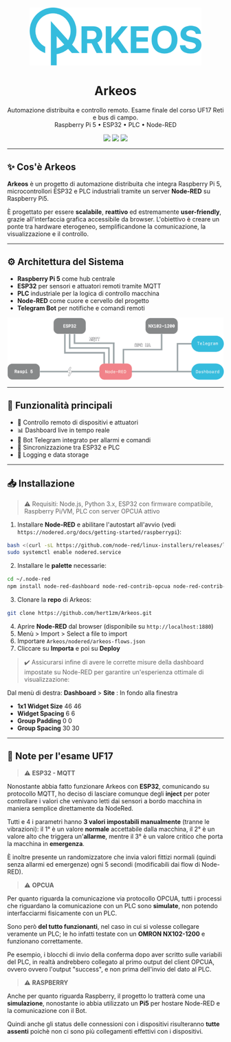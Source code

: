 <p align="center">
  <img src="docs/logo_singolo.png" alt="Arkeos logo" width="400"/>
</p>

<h1 align="center">Arkeos</h1>
<p align="center">
  Automazione distribuita e controllo remoto. Esame finale del corso UF17 Reti e bus di campo.<br>
  Raspberry Pi 5 • ESP32 • PLC • Node-RED
</p>

<p align="center">
  <img src="https://img.shields.io/badge/status-active-brightgreen?style=flat-square" />
  <img src="https://img.shields.io/badge/platform-RaspberryPi5-blue?style=flat-square" />
  <img src="https://img.shields.io/badge/open%20source-yes-lightgrey?style=flat-square" />
</p>

---

## ✨ Cos'è Arkeos

**Arkeos** è un progetto di automazione distribuita che integra Raspberry Pi 5, microcontrollori ESP32 e PLC industriali tramite un server **Node-RED** su Raspberry Pi5.

È progettato per essere **scalabile**, **reattivo** ed estremamente **user-friendly**, grazie all'interfaccia grafica accessibile da browser. L'obiettivo è creare un ponte tra hardware eterogeneo, semplificandone la comunicazione, la visualizzazione e il controllo.

---

## ⚙️ Architettura del Sistema

- **Raspberry Pi 5** come hub centrale
- **ESP32** per sensori e attuatori remoti tramite MQTT
- **PLC** industriale per la logica di controllo macchina
- **Node-RED** come cuore e cervello del progetto
- **Telegram Bot** per notifiche e comandi remoti

![Architettura](docs/architettura.png)

---

## 🧠 Funzionalità principali

- 🔌 Controllo remoto di dispositivi e attuatori
- 📊 Dashboard live in tempo reale
- 💬 Bot Telegram integrato per allarmi e comandi
- 🔁 Sincronizzazione tra ESP32 e PLC
- 💾 Logging e data storage

---

## 📥 Installazione

> ⚠️ Requisiti: Node.js, Python 3.x, ESP32 con firmware compatibile, Raspberry Pi/VM, PLC con server OPCUA attivo

1. Installare **Node-RED** e abilitare l'autostart all'avvio (vedi `https://nodered.org/docs/getting-started/raspberrypi`):
```bash
bash <(curl -sL https://github.com/node-red/linux-installers/releases/latest/download/update-nodejs-and-nodered-deb)
sudo systemctl enable nodered.service
```
2. Installare le **palette** necessarie:
```bash
cd ~/.node-red
npm install node-red-dashboard node-red-contrib-opcua node-red-contrib-telegrambot node-red-contrib-ui-led2 node-red-node-random node-red-node-ui-table
```
3. Clonare la **repo** di Arkeos:
```bash
git clone https://github.com/hert1zm/Arkeos.git
```
4. Aprire **Node-RED** dal browser (disponibile su `http://localhost:1880`)
5. Menù > Import > Select a file to import
6. Importare `Arkeos/nodered/arkeos-flows.json`
7. Cliccare su **Importa** e poi su **Deploy**

> ✔️ Assicurarsi infine di avere le corrette misure della dashboard impostate su Node-RED per garantire un'esperienza ottimale di visualizzazione:

Dal menù di destra: **Dashboard** > **Site** : In fondo alla finestra
- **1x1 Widget Size** 46 46
- **Widget Spacing** 6 6
- **Group Padding** 0 0
- **Group Spacing** 30 30
  
---

## 📘 Note per l'esame UF17

> ⚠️ **ESP32 - MQTT**

Nonostante abbia fatto funzionare Arkeos con **ESP32**, comunicando su protocollo MQTT, ho deciso di lasciare comunque degli **inject** per poter controllare i valori che venivano letti dai sensori a bordo macchina in maniera semplice direttamente da NodeRed.

Tutti e 4 i parametri hanno **3 valori impostabili manualmente** (tranne le vibrazioni): il 1° è un valore **normale** accettabile dalla macchina, il 2° è un valore alto che triggera un'**allarme**, mentre il 3° è un valore critico che porta la macchina in **emergenza**.

È inoltre presente un randomizzatore che invia valori fittizi normali (quindi senza allarmi ed emergenze) ogni 5 secondi (modificabili dai flow di Node-RED).

> ⚠️ **OPCUA**

Per quanto riguarda la comunicazione via protocollo OPCUA, tutti i processi che riguardano la comunicazione con un PLC sono **simulate**, non potendo interfacciarmi fisicamente con un PLC.

Sono però **del tutto funzionanti**, nel caso in cui si volesse collegare veramente un PLC; le ho infatti testate con un **OMRON NX102-1200** e funzionano correttamente.

Pe esempio, i blocchi di invio della conferma dopo aver scritto sulle variabili del PLC, in realtà andrebbero collegato al primo output del client OPCUA, ovvero ovvero l'output "success", e non prima dell'invio del dato al PLC.

> ⚠️ **RASPBERRY**

Anche per quanto riguarda Raspberry, il progetto lo tratterà come una **simulazione**, nonostante io abbia utilizzato un **Pi5** per hostare Node-RED e la comunicazione con il Bot.

Quindi anche gli status delle connessioni con i dispositivi risulteranno **tutte assenti** poichè non ci sono più collegamenti effettivi con i dispositivi.
